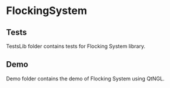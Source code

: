 # FlockingSystem

## Tests

TestsLib folder contains tests for Flocking System library.

## Demo

Demo folder contains the demo of Flocking System using QtNGL.

